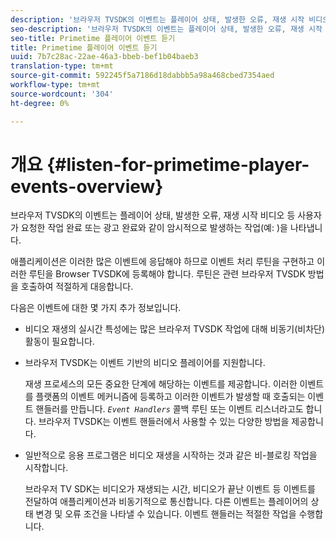 ```yaml
---
description: '브라우저 TVSDK의 이벤트는 플레이어 상태, 발생한 오류, 재생 시작 비디오 등 사용자가 요청한 작업 완료 또는 광고 완료와 같이 암시적으로 발생하는 작업(예: )을 나타냅니다.'
seo-description: '브라우저 TVSDK의 이벤트는 플레이어 상태, 발생한 오류, 재생 시작 비디오 등 사용자가 요청한 작업 완료 또는 광고 완료와 같이 암시적으로 발생하는 작업(예: )을 나타냅니다.'
seo-title: Primetime 플레이어 이벤트 듣기
title: Primetime 플레이어 이벤트 듣기
uuid: 7b7c28ac-22ae-46a3-bbeb-bef1b04baeb3
translation-type: tm+mt
source-git-commit: 592245f5a7186d18dabbb5a98a468cbed7354aed
workflow-type: tm+mt
source-wordcount: '304'
ht-degree: 0%

---
```



# 개요 {#listen-for-primetime-player-events-overview}

브라우저 TVSDK의 이벤트는 플레이어 상태, 발생한 오류, 재생 시작 비디오 등 사용자가 요청한 작업 완료 또는 광고 완료와 같이 암시적으로 발생하는 작업(예: )을 나타냅니다.

애플리케이션은 이러한 많은 이벤트에 응답해야 하므로 이벤트 처리 루틴을 구현하고 이러한 루틴을 Browser TVSDK에 등록해야 합니다. 루틴은 관련 브라우저 TVSDK 방법을 호출하여 적절하게 대응합니다.

다음은 이벤트에 대한 몇 가지 추가 정보입니다.

* 비디오 재생의 실시간 특성에는 많은 브라우저 TVSDK 작업에 대해 비동기(비차단) 활동이 필요합니다.
* 브라우저 TVSDK는 이벤트 기반의 비디오 플레이어를 지원합니다.

   재생 프로세스의 모든 중요한 단계에 해당하는 이벤트를 제공합니다. 이러한 이벤트를 플랫폼의 이벤트 메커니즘에 등록하고 이러한 이벤트가 발생할 때 호출되는 이벤트 핸들러를 만듭니다. *`Event Handlers`* 콜백 루틴 또는 이벤트 리스너라고도 합니다. 브라우저 TVSDK는 이벤트 핸들러에서 사용할 수 있는 다양한 방법을 제공합니다.
* 일반적으로 응용 프로그램은 비디오 재생을 시작하는 것과 같은 비-블로킹 작업을 시작합니다.

   브라우저 TV SDK는 비디오가 재생되는 시간, 비디오가 끝난 이벤트 등 이벤트를 전달하여 애플리케이션과 비동기적으로 통신합니다. 다른 이벤트는 플레이어의 상태 변경 및 오류 조건을 나타낼 수 있습니다. 이벤트 핸들러는 적절한 작업을 수행합니다.

